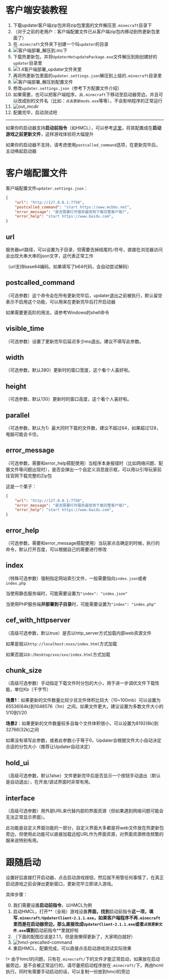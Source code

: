 # 客户端安装教程

1. 下载updater客户端zip包并将zip包里面的文件解压至`.minecraft`目录下
2. （对于之前的老用户：客户端配置文件已从客户端zip包内移动到热更新包里面了）
4. 在`.minecraft`文件夹下创建一个叫`updater`的目录
5. ![客户端部署_解压到.mc下](客户端安装教程/客户端部署_解压到.mc下.png)
6. 下载热更新包，并将`UpdaterHotupdatePackage.exe`文件解压到刚创建好的`updater`目录里
7. ![1.4客户端部署_updater文件夹里](客户端安装教程/客户端部署_updater文件夹里.png)
8. 再将热更新包里面的`updater.settings.json`解压到上级的`.minecraft`目录里
9. ![客户端部署_解压到配置文件](客户端安装教程/客户端部署_解压到配置文件.png)
10. 修改`updater.settings.json`（参考下方配置文件介绍）
10. 如果需要，也可以把客户端程序，从`.minecraft`下移动至启动器旁边，并且可以改成别的文件名（比如：`点击更新mods.exe`等等），不会影响程序的正常运行
11. ![out_mcdir](客户端安装教程.assets/out_mcdir.png)
12. 配置完毕，启动测试吧

---

 如果你的启动器支持**启动前指令**（如HMCL），可以参考[这里](#跟随启动)，将其配置成在**启动游戏之前更新文件**，这样游戏体验将大幅提升

如果你的启动器不支持，请考虑使用`postcalled_command`选项，在更新完毕后，主动唤起启动器

# 客户端配置文件

客户端配置文件`updater.settings.json`：

```json
{
    "url": "http://127.0.0.1:7750",
    "postcalled_command": "start https://www.mcbbs.net",
    "error_message": "是否需要打开服务器官网下载完整客户端?",
    "error_help": "start https://www.baidu.com",
}
```

## url

服务器url路径，可以设置为子目录，但需要去掉结尾的`/`符号，直接在浏览器访问会出现大串大串的json文字，这代表正常工作

（url支持base64编码，如果填写了b64代码，会自动尝试解码）

## postcalled_command

（可选参数）这个命令会在所有更新完毕后，updater退出之前被执行，默认留空表示不启用这个功能，可以用来在更新完毕后打开启动器

如果需要更高阶的用法，请参考Windows的shell命令

## visible_time

（可选参数）设置了更新完毕后延迟多少ms退出。建议不填写此参数。

## width

（可选参数，默认380）更新时的窗口宽度，这个看个人喜好啦。

## height

（可选参数，默认130）更新时的窗口高度，这个看个人喜好啦。

## parallel

（可选参数，默认为1）最大同时下载的文件数，建议不超过64，如果超过128，电脑可能会卡住。

## error_message

（可选参数，需要和error_help搭配使用）当程序本身报错时（比如网络问题、配置文件等问题出现时），是否会弹出一个自定义消息提示框，可以用以引导玩家前往官网下载完整的Zip包

这是一个栗子：

```json
{
    "url": "http://127.0.0.1:7750",
    "error_message": "是否需要打开服务器官网下载完整客户端?",
    "error_help": "start https://www.baidu.com",
}
```

## error_help

（可选参数，需要和error_message搭配使用）当玩家点击确定的时候，执行的命令，默认打开百度，可以根据自己的需要进行修改

## index

（特殊可选参数）强制指定网站索引文件，一般需要指向`index.json`或者`index.php`

当使用静态服务端时，可能需要设置为`"index": "index.json"`

当使用PHP服务端**并部署到子目录**时，可能需要设置为`"index": "index.php"`

## cef_with_httpserver

（高级可选参数，默认true）是否以http_server方式加载内部web资源文件

如果是就以`http://localhost:xxxx/index.html`方式加载

如果否就以`D:/Desktop/xxx/xxx/index.html`方式加载

## chunk_size

（高级可选参数）手动指定下载文件时分包的大小，用于进一步调优文件下载性能，单位Kb（千字节）

**场景1**：如果更新的文件数量比较少且文件体积比较大（10~100mb）可以设置为65536(64k)到1048576（1m）之间，如果文件更大，建议设置为多数文件大小的1/10到1/20

**场景2**：如果更新的文件数量较多且每个文件体积很小，可以设置为8192(8k)到32768(32k)之间

如果没有填写此参数，或者此参数小于等于0，Updater会根据文件大小自动决定合适的分包大小（推荐让Updater自动决定）

## hold_ui

（高级可选参数，默认false）文件更新完毕后是否显示一个按钮手动退出（默认是自动退出），在开发/调试界面时非常有用。

## interface

（高级可选参数）用外部URL来代替内部的界面资源（但如果遇到网络问题可能会无法正常显示界面）。

此功能是自定义界面功能的一部分，自定义界面大多都是将web文件放在热更新包旁边，但使用此功能可以直接加载远程URL作为界面资源，对界面资源修改频繁的服来说特别有用。

# 跟随启动

设置好后直接打开启动器，点击启动游戏按钮，然后就不用管任何事情了，在真正启动游戏之前会弹出更新窗口，更新完毕立即进入游戏。

具体步骤：

0. 我们需要设置**启动前指令**，以HMCL为例
1. 启动HMCL，打开**（全局）游戏设置**界面，找到**启动前指令**这一项，填写`.minecraft/UpdaterClient-2.1.1.exe`，如果客户端程序不再`.minecraft`里而是在启动器旁边，那么直接改成`UpdaterClient-2.1.1.exe`或者`点我更新文件.exe`填到**启动前指令**里就好啦
2. （下面的配图应该是2.1.1，但是我懒得更新了，大家明白就好）
3. ![hmcl-precalled-command](客户端安装教程/hmcl-precalled-command.png)
4. 重启HMCL，配置完成，可以直接点击启动游戏测试实际效果

!> 由于hmcl的问题，只有在`.minecraft/`下的文件才能正常启动，如果放在启动器旁边，是不会被正常运行的，请尽量把启动程序放在`.minecraft/`下，再由hcml执行。同时有需要手动启动的话，可以复制一份放到hmcl的旁边